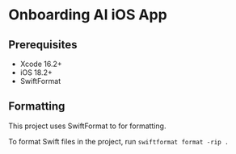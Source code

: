 # Onboarding AI iOS App
## Prerequisites
- Xcode 16.2+
- iOS 18.2+
- SwiftFormat

## Formatting
This project uses SwiftFormat to for formatting.

To format Swift files in the project, run `swiftformat format -rip .`
